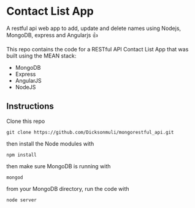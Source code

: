 # Contact List App
A restful api web app to add, update and delete names using Nodejs, MongoDB, express and Angularjs :+1:


This repo contains the code for a RESTful API Contact List App that was built using the MEAN stack:

* MongoDB
* Express
* AngularJS
* NodeJS


## Instructions
Clone this repo

``
git clone https://github.com/Dicksonmuli/mongorestful_api.git
``

then install the Node modules with

``
npm install
``

then make sure MongoDB is running with


``
 mongod
``

from your MongoDB directory,  run the code with

``
 node server
``
 

